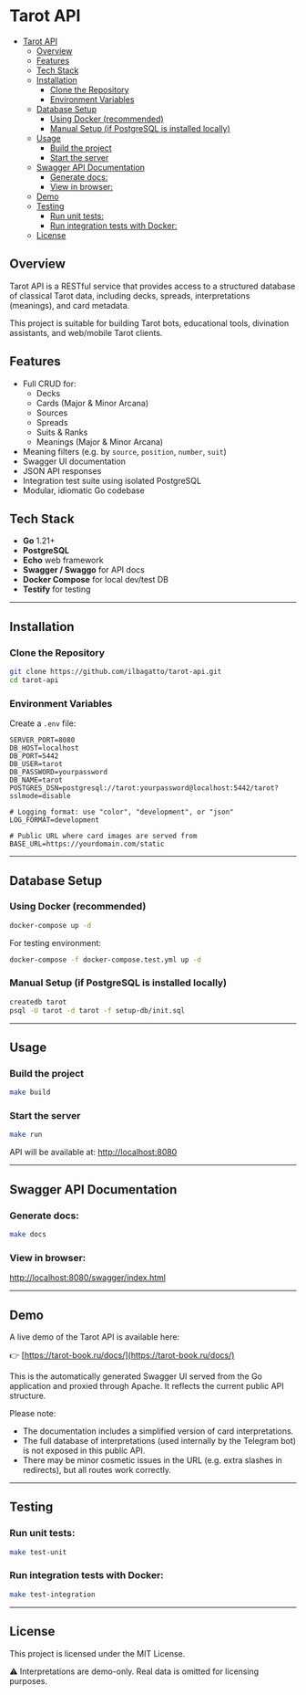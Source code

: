 # Tarot API

- [Tarot API](#tarot-api)
  - [Overview](#overview)
  - [Features](#features)
  - [Tech Stack](#tech-stack)
  - [Installation](#installation)
    - [Clone the Repository](#clone-the-repository)
    - [Environment Variables](#environment-variables)
  - [Database Setup](#database-setup)
    - [Using Docker (recommended)](#using-docker-recommended)
    - [Manual Setup (if PostgreSQL is installed locally)](#manual-setup-if-postgresql-is-installed-locally)
  - [Usage](#usage)
    - [Build the project](#build-the-project)
    - [Start the server](#start-the-server)
  - [Swagger API Documentation](#swagger-api-documentation)
    - [Generate docs:](#generate-docs)
    - [View in browser:](#view-in-browser)
  - [Demo](#demo)
  - [Testing](#testing)
    - [Run unit tests:](#run-unit-tests)
    - [Run integration tests with Docker:](#run-integration-tests-with-docker)
  - [License](#license)


## Overview
Tarot API is a RESTful service that provides access to a structured database of classical Tarot data, including decks, spreads, interpretations (meanings), and card metadata.

This project is suitable for building Tarot bots, educational tools, divination assistants, and web/mobile Tarot clients.

## Features

- Full CRUD for:
  - Decks
  - Cards (Major & Minor Arcana)
  - Sources
  - Spreads
  - Suits & Ranks
  - Meanings (Major & Minor Arcana)
- Meaning filters (e.g. by `source`, `position`, `number`, `suit`)
- Swagger UI documentation
- JSON API responses
- Integration test suite using isolated PostgreSQL
- Modular, idiomatic Go codebase

## Tech Stack

- **Go** 1.21+
- **PostgreSQL**
- **Echo** web framework
- **Swagger / Swaggo** for API docs
- **Docker Compose** for local dev/test DB
- **Testify** for testing

---

## Installation

### Clone the Repository

```sh
git clone https://github.com/ilbagatto/tarot-api.git
cd tarot-api
```

### Environment Variables

Create a `.env` file:

```env
SERVER_PORT=8080
DB_HOST=localhost
DB_PORT=5442
DB_USER=tarot
DB_PASSWORD=yourpassword
DB_NAME=tarot
POSTGRES_DSN=postgresql://tarot:yourpassword@localhost:5442/tarot?sslmode=disable

# Logging format: use "color", "development", or "json"
LOG_FORMAT=development

# Public URL where card images are served from
BASE_URL=https://yourdomain.com/static
```

---

## Database Setup

### Using Docker (recommended)

```sh
docker-compose up -d
```

For testing environment:
```sh
docker-compose -f docker-compose.test.yml up -d
```

### Manual Setup (if PostgreSQL is installed locally)

```sh
createdb tarot
psql -U tarot -d tarot -f setup-db/init.sql
```

---

## Usage

### Build the project

```sh
make build
```

### Start the server

```sh
make run
```

API will be available at: [http://localhost:8080](http://localhost:8080)

---

## Swagger API Documentation

### Generate docs:

```sh
make docs
```

### View in browser:

[http://localhost:8080/swagger/index.html](http://localhost:8080/swagger/index.html)

---

## Demo

A live demo of the Tarot API is available here:

👉 [https://tarot-book.ru/docs/](https://tarot-book.ru/docs/)

This is the automatically generated Swagger UI served from the Go application and proxied through Apache. It reflects the current public API structure.

Please note:
- The documentation includes a simplified version of card interpretations.
- The full database of interpretations (used internally by the Telegram bot) is not exposed in this public API.
- There may be minor cosmetic issues in the URL (e.g. extra slashes in redirects), but all routes work correctly.

---

## Testing

### Run unit tests:

```sh
make test-unit
```

### Run integration tests with Docker:

```sh
make test-integration
```

---

## License

This project is licensed under the MIT License.

⚠️ Interpretations are demo-only. Real data is omitted for licensing purposes.
